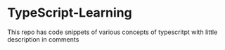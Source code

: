 # TypeScript-Learning
This repo has code snippets of various concepts of typescritpt with little description in comments
